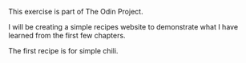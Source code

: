 
This exercise is part of The Odin Project. 

I will be creating a simple recipes website to demonstrate what I have learned from the first few chapters.

The first recipe is for simple chili.
